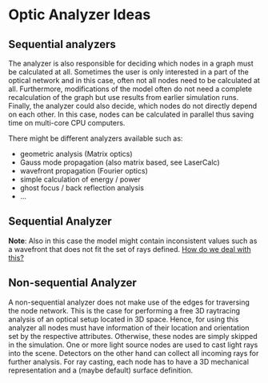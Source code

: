 # Optic Analyzer Ideas

## Sequential analyzers

The analyzer is also responsible for deciding which nodes in a graph must be calculated at all. Sometimes the user is only interested in a part of the optical network and in this case, often not all nodes need to be calculated at all. Furthermore, modifications of the model often do not need a complete recalculation of the graph but use results from earlier simulation runs. Finally, the analyzer could also decide, which nodes do not directly depend on each other. In this case, nodes can be calculated in parallel thus saving time on multi-core CPU computers.

There might be different analyzers available such as:

- geometric analysis (Matrix optics)
- Gauss mode propagation (also matrix based, see LaserCalc)
- wavefront propagation (Fourier optics)
- simple calculation of energy / power
- ghost focus / back reflection analysis
- ...

## Sequential Analyzer



**Note**: Also in this case the model might contain inconsistent values such as a wavefront that does not fit the set of rays defined. [How do we deal with this?](https://git.gsi.de/phelix/rust/opossum/-/issues/9)

## Non-sequential Analyzer

A non-sequential analyzer does not make use of the edges for traversing the node network. This is the case for performing a free 3D raytracing analysis of an optical setup located in 3D space. Hence, for using this analyzer all nodes must have information of their location and orientation set by the respective attributes. Otherwise, these nodes are simply skipped in the simulation. One or more light source nodes are used to cast light rays into the scene. Detectors on the other hand can collect all incoming rays for further analysis. For ray casting, each node has to have a 3D mechanical representation and a (maybe default) surface definition.
